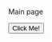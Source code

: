  
<html>
   <head>
	<link rel="stylesheet" type="text/css" href="Website.css">
   </head>
   <body>
	<p>Main page</p>
  <button type="button">Click Me!</button> 
	<script type="text/javascript" data-cfasync="false">
           var _foxpush = _foxpush || [];
           _foxpush.push(['_setDomain', 'burgertechnologiescom']);

          (function(){
            var foxscript = document.createElement('script');
            foxscript.src = '//cdn.foxpush.net/sdk/foxpush_SDK_min.js';
            foxscript.type = 'text/javascript';
            foxscript.async = 'true';
            var fox_s = document.getElementsByTagName('script')[0];
            fox_s.parentNode.insertBefore(foxscript, fox_s);})();
    	</script>
	</body>
</html>

